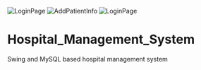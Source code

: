 ![LoginPage](https://user-images.githubusercontent.com/101165632/188847356-5a819103-9889-4d3a-9998-b03d75206b48.png)
![AddPatientInfo](https://user-images.githubusercontent.com/101165632/188847413-ea6616a3-4669-4f68-bed7-07ae4ed7eeaf.png)
![LoginPage](https://user-images.githubusercontent.com/101165632/188847433-1a1a88c9-e61c-40a7-83e5-c8692c95d7be.png)
# Hospital_Management_System
Swing and MySQL based hospital management system
